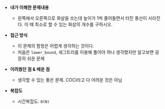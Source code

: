 - **내가 이해한 문제내용**
  - 왼쪽에서 오른쪽으로 화살을 쏘는데 높이가 1씩 줄어들면서 터진 풍선이 사라진다. 이 때 최소로 할 수 있는 화살의 개수를 구하시오.
  
- **접근 방식**
  * 이 문제의 함정은 어렵게 생각하는 것이다.
  * 처음은 `lower_bound`, 세그트리를 이용해 풀어야 하나 생각했지만 알고보면 굉장히 쉬운 문제
  
- **어려웠던 점 & 배운 점**
  - 생각할 수 있는 좋은 문제. COCI라고 다 어려운 것은 아님

- **복잡도**
  - 시간복잡도: `O(N)`
